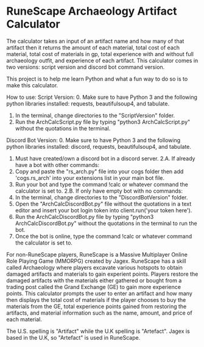 # RuneScape Archaeology Artifact Calculator

The calculator takes an input of an artifact name and how many of that artifact then it returns the amount of each material, total cost of each material, total cost of materials in gp, total experience with and without full archaeology outfit, and experience of each artifact. This calculator comes in two versions: script version and discord bot command version.

This project is to help me learn Python and what a fun way to do so is to make this calculator.

How to use:
Script Version:
0. Make sure to have Python 3 and the following python libraries installed: requests, beautifulsoup4, and tabulate.
1. In the terminal, change directories to the "ScriptVersion" folder.
2. Run the ArchCalcScript.py file by typing "python3 ArchCalcScript.py" without the quotations in the terminal. 

Discord Bot Version:
0. Make sure to have Python 3 and the following python libraries installed: discord, requests, beautifulsoup4, and tabulate.
1. Must have created/own a discord bot in a discord server.
2.A. If already have a bot with other commands:
  1. Copy and paste the "rs_arch.py" file into your cogs folder then add 'cogs.rs_arch' into your extensions list in your main bot file.
  2. Run your bot and type the command !calc or whatever command the calculator is set to.
2.B. If only have empty bot with no commands:
  1. In the terminal, change directories to the "DiscordBotVersion" folder.
  2. Open the "ArchCalcDiscordBot.py" file without the quotations in a text editor and insert your bot login token into client.run('your token here').
  3. Run the ArchCalcDiscordBot.py file by typing "python3 ArchCalcDiscordBot.py" without the quotations in the terminal to run the bot.
  4. Once the bot is online, type the command !calc or whatever command the calculator is set to.

For non-RuneScape players, RuneScape is a Massive Multiplayer Online Role Playing Game (MMORPG) created by Jagex. RuneScape has a skill called Archaeology where players excavate various hotspots to obtain damaged artifacts and materials to gain experient points. Players restore the damaged artifacts with the materials either gathered or bought from a trading post called the Grand Exchange (GE) to gain more experience points. This calculator prompts the user to enter an artifact and how many then displays the total cost of materials if the player chooses to buy the materials from the GE, total experience points gained from restoring the artifacts, and material information such as the name, amount, and price of each material. 

The U.S. spelling is "Artifact" while the U.K spelling is "Artefact". Jagex is based in the U.K, so "Artefact" is used in RuneScape.
